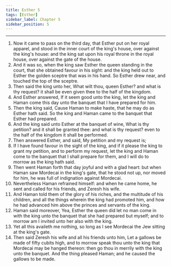 ```yaml
---
title: Esther 5
tags: [Esther]
sidebar_label: Chapter 5
sidebar_position: 5
---
```


---
1. Now it came to pass on the third day, that Esther put on her royal apparel, and stood in the inner court of the king's house, over against the king's house: and the king sat upon his royal throne in the royal house, over against the gate of the house.
2. And it was so, when the king saw Esther the queen standing in the court, that she obtained favour in his sight: and the king held out to Esther the golden sceptre that was in his hand. So Esther drew near, and touched the top of the sceptre.
3. Then said the king unto her, What wilt thou, queen Esther? and what is thy request? it shall be even given thee to the half of the kingdom.
4. And Esther answered, If it seem good unto the king, let the king and Haman come this day unto the banquet that I have prepared for him.
5. Then the king said, Cause Haman to make haste, that he may do as Esther hath said. So the king and Haman came to the banquet that Esther had prepared.
6. And the king said unto Esther at the banquet of wine, What is thy petition? and it shall be granted thee: and what is thy request? even to the half of the kingdom it shall be performed.
7. Then answered Esther, and said, My petition and my request is;
8. If I have found favour in the sight of the king, and if it please the king to grant my petition, and to perform my request, let the king and Haman come to the banquet that I shall prepare for them, and I will do to morrow as the king hath said.
9. Then went Haman forth that day joyful and with a glad heart: but when Haman saw Mordecai in the king's gate, that he stood not up, nor moved for him, he was full of indignation against Mordecai.
10. Nevertheless Haman refrained himself: and when he came home, he sent and called for his friends, and Zeresh his wife.
11. And Haman told them of the glory of his riches, and the multitude of his children, and all the things wherein the king had promoted him, and how he had advanced him above the princes and servants of the king.
12. Haman said moreover, Yea, Esther the queen did let no man come in with the king unto the banquet that she had prepared but myself; and to morrow am I invited unto her also with the king.
13. Yet all this availeth me nothing, so long as I see Mordecai the Jew sitting at the king's gate.
14. Then said Zeresh his wife and all his friends unto him, Let a gallows be made of fifty cubits high, and to morrow speak thou unto the king that Mordecai may be hanged thereon: then go thou in merrily with the king unto the banquet. And the thing pleased Haman; and he caused the gallows to be made.